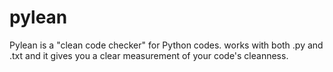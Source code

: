 # pylean
Pylean is a "clean code checker" for Python codes. works with both .py and .txt and it gives you a clear measurement of your code's cleanness.

